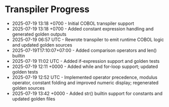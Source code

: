 # Transpiler Progress

- 2025-07-19 13:18 +0700 - Initial COBOL transpiler support
- 2025-07-19 13:18 +0700 - Added constant expression handling and generated golden outputs
- 2025-07-19 06:57 UTC - Rewrote transpiler to emit runtime COBOL logic and updated golden sources
- 2025-07-19T17:10:07+07:00 - Added comparison operators and len() builtin
- 2025-07-19 11:02 UTC - Added if-expression support and golden tests
- 2025-07-19 12:11 +0000 - Added while and for-loop support; updated golden tests
- 2025-07-19 12:52 UTC - Implemented operator precedence, modulus operator, constant folding and improved numeric display; regenerated golden sources
- 2025-07-19 13:42 +0000 - Added str() builtin support for constants and updated golden files
